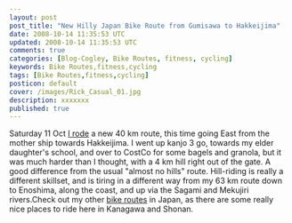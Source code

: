 ```yaml
---           
layout: post
post_title: "New Hilly Japan Bike Route from Gumisawa to Hakkeijima"
date: 2008-10-14 11:35:53 UTC
updated: 2008-10-14 11:35:53 UTC
comments: true
categories: [Blog-Cogley, Bike Routes, fitness, cycling]
keywords: Bike Routes,fitness,cycling
tags: [Bike Routes,fitness,cycling]
posticon: default
cover: /images/Rick_Casual_01.jpg
description: xxxxxxx
published: true
---
```

 

[](http://www.flickr.com/photos/81796435@N00/2907498864 "View 'Cycle Fitness 2008' on Flickr.com")Saturday 11 Oct [I rode](http://rick.cogley.info/goodies/reference/cogley-cycling-training-log.php) a new 40 km route, this time going East from the mother ship towards Hakkeijima. I went up kanjo 3 go, towards my elder daughter's school, and over to CostCo for some bagels and granola, but it was much harder than I thought, with a 4 km hill right out of the gate. A good difference from the usual "almost no hills" route. Hill-riding is really a different skillset, and is tiring in a different way from my 63 km route down to Enoshima, along the coast, and up via the Sagami and Mekujiri rivers.Check out my other [bike routes](http://rick.cogley.info/goodies/reference/cogley-bicycle-routes.php) in Japan, as there are some really nice places to ride here in Kanagawa and Shonan.

